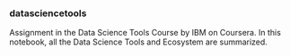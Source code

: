 ### datasciencetools
Assignment in the Data Science Tools Course by IBM on Coursera. 
In this notebook, all the Data Science Tools and Ecosystem are summarized. 
